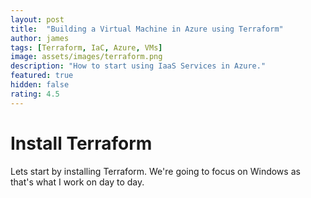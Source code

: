 ```yaml
---
layout: post
title:  "Building a Virtual Machine in Azure using Terraform"
author: james
tags: [Terraform, IaC, Azure, VMs]
image: assets/images/terraform.png 
description: "How to start using IaaS Services in Azure."
featured: true
hidden: false
rating: 4.5
---
```


# Install Terraform

Lets start by installing Terraform. We're going to focus on Windows as that's what I work on day to day.

